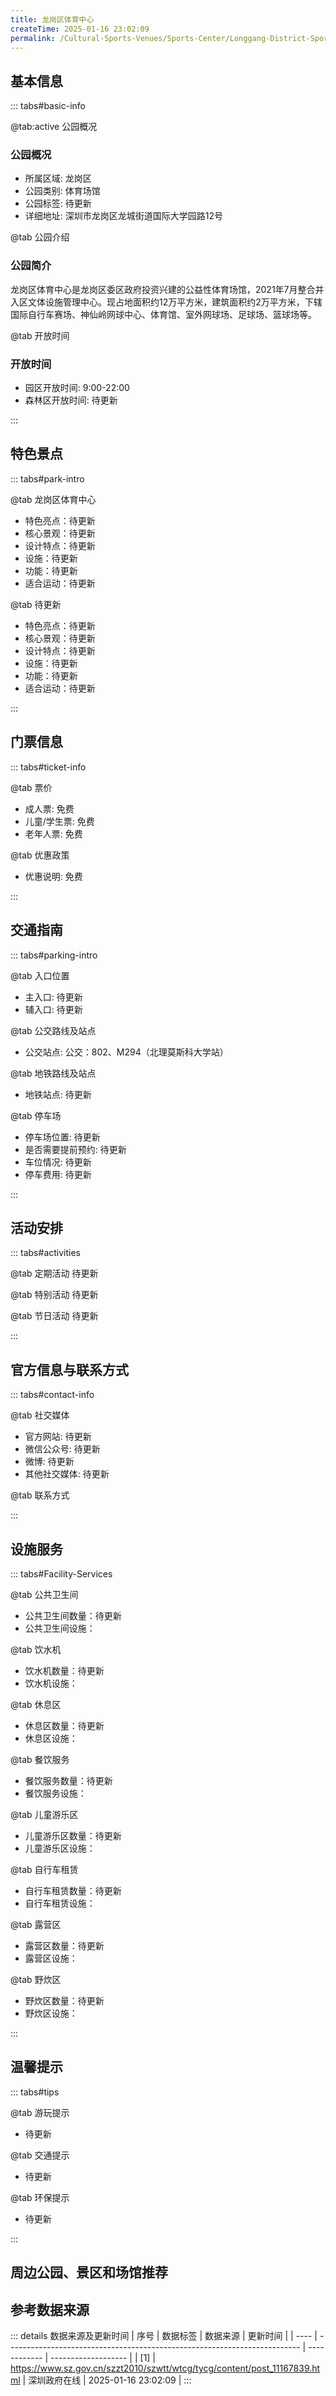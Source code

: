 ```yaml
---
title: 龙岗区体育中心
createTime: 2025-01-16 23:02:09
permalink: /Cultural-Sports-Venues/Sports-Center/Longgang-District-Sports-Center/
---
```



<script setup>
import ImageSwiper from '/.vuepress/theme/components/ImageSwiper.vue'
// 轮播图数据
const swiperItems = [
    {
                link: 'https://www.sz.gov.cn/img/4/4109/4109480/11167839.png',
                title: '龙岗区体育中心',
                description: '龙岗区体育中心是龙岗区委区政府投资兴建的公益性体育场馆，2021年7月整合并入区文体设施管理中心。现占地面积约12万平方米，建筑面积约2万平方米，下辖国际自行车赛场、神仙岭网球中心、体育馆、室外网球场...',
                author: '深圳政府在线',
                date: '2025/01/16'
                },
  {
                link: 'https://www.sz.gov.cn/img/4/4109/4109480/11167839.png',
                title: '龙岗区体育中心',
                description: '龙岗区体育中心是龙岗区委区政府投资兴建的公益性体育场馆，2021年7月整合并入区文体设施管理中心。现占地面积约12万平方米，建筑面积约2万平方米，下辖国际自行车赛场、神仙岭网球中心、体育馆、室外网球场...',
                author: '深圳政府在线',
                date: '2025/01/16'
                }
]
// 配置项
const swiperConfig = {
  height: 500,
  showInfo: true
}
</script>
<!-- 轮播图组件 -->
<ImageSwiper :items="swiperItems" :config="swiperConfig" />



## 基本信息

::: tabs#basic-info

@tab:active 公园概况
### 公园概况
- 所属区域: 龙岗区
- 公园类别: 体育场馆
- 公园标签: 待更新
- 详细地址: 深圳市龙岗区龙城街道国际大学园路12号

@tab 公园介绍
### 公园简介
龙岗区体育中心是龙岗区委区政府投资兴建的公益性体育场馆，2021年7月整合并入区文体设施管理中心。现占地面积约12万平方米，建筑面积约2万平方米，下辖国际自行车赛场、神仙岭网球中心、体育馆、室外网球场、足球场、篮球场等。

@tab 开放时间
### 开放时间
- 园区开放时间: 9:00-22:00
- 森林区开放时间: 待更新

:::

## 特色景点

::: tabs#park-intro

@tab 龙岗区体育中心
<ImageCard
image="https://www.sz.gov.cn/img/4/4109/4109480/11167839.png"
    title="龙岗区体育中心"
    description="龙岗区体育中心是龙岗区委区政府投资兴建的公益性体育场馆，2021年7月整合并入区文体设施管理中心。现占地面积约12万平方米，建筑面积约2万平方米，下辖国际自行车赛场、神仙岭网球中心、体育馆、室外网球场、足球场、篮球场等。"
    date=""
    author="深圳政府在线"
/>


- 特色亮点：待更新
- 核心景观：待更新
- 设计特点：待更新
- 设施：待更新
- 功能：待更新
- 适合运动：待更新

@tab 待更新
<ImageCard
image="https://www.sz.gov.cn/img/4/4109/4109480/11167839.png"
    title="龙岗区体育中心"
    description="龙岗区体育中心是龙岗区委区政府投资兴建的公益性体育场馆，2021年7月整合并入区文体设施管理中心。现占地面积约12万平方米，建筑面积约2万平方米，下辖国际自行车赛场、神仙岭网球中心、体育馆、室外网球场、足球场、篮球场等。"
    date=""
    author="深圳政府在线"
/>


- 特色亮点：待更新
- 核心景观：待更新
- 设计特点：待更新
- 设施：待更新
- 功能：待更新
- 适合运动：待更新

:::

## 门票信息

::: tabs#ticket-info

@tab 票价
- 成人票: 免费
- 儿童/学生票: 免费
- 老年人票: 免费

@tab 优惠政策
- 优惠说明: 免费

:::

## 交通指南

::: tabs#parking-intro

@tab 入口位置
- 主入口: 待更新
- 辅入口: 待更新

@tab 公交路线及站点
- 公交站点: 公交：802、M294（北理莫斯科大学站）

@tab 地铁路线及站点
- 地铁站点: 待更新

@tab 停车场
- 停车场位置: 待更新
- 是否需要提前预约: 待更新
- 车位情况: 待更新
- 停车费用: 待更新

:::

## 活动安排

::: tabs#activities

@tab 定期活动
待更新

@tab 特别活动
待更新

@tab 节日活动
待更新

:::

## 官方信息与联系方式

::: tabs#contact-info

@tab 社交媒体
- 官方网站: 待更新
- 微信公众号: 待更新
- 微博: 待更新
- 其他社交媒体: 待更新

@tab 联系方式

:::

## 设施服务

::: tabs#Facility-Services

@tab 公共卫生间
- 公共卫生间数量：待更新
- 公共卫生间设施：

@tab 饮水机
- 饮水机数量：待更新
- 饮水机设施：

@tab 休息区
- 休息区数量：待更新
- 休息区设施：

@tab 餐饮服务
- 餐饮服务数量：待更新
- 餐饮服务设施：

@tab 儿童游乐区
- 儿童游乐区数量：待更新
- 儿童游乐区设施：

@tab 自行车租赁
- 自行车租赁数量：待更新
- 自行车租赁设施：

@tab 露营区
- 露营区数量：待更新
- 露营区设施：

@tab 野炊区
- 野炊区数量：待更新
- 野炊区设施：

:::

## 温馨提示

::: tabs#tips

@tab 游玩提示
- 待更新

@tab 交通提示
- 待更新

@tab 环保提示
- 待更新

:::

## 周边公园、景区和场馆推荐

<CardGrid>
  <ImageCard
        image="https://www.sztyzx.com.cn/public/uploads/images/20220608/e5f307064c4811bebfa0989c0fe2c3f3.jpg"
        title="平湖大岭足球场"
        description="待更新"
        href="/Cultural-Sports-Venues/Sports-Center/Pinghu-Daling-Football-Stadium/"
        author="待更新"
        date="2025/01/02"
      />
      <ImageCard
        image="https://www.sztyzx.com.cn/public/uploads/images/20220608/e5f307064c4811bebfa0989c0fe2c3f3.jpg"
        title="平湖大岭足球场"
        description="待更新"
        href="/Cultural-Sports-Venues/Sports-Center/Pinghu-Daling-Football-Stadium/"
        author="待更新"
        date="2025/01/02"
      />
    </CardGrid>


## 参考数据来源

::: details 数据来源及更新时间
| 序号 | 数据标签                                                                  | 数据来源     | 更新时间            |
| ---- | ------------------------------------------------------------------------- | ------------ | ------------------- |
| [1]  | https://www.sz.gov.cn/szzt2010/szwtt/wtcg/tycg/content/post_11167839.html | 深圳政府在线 | 2025-01-16 23:02:09 |
:::

